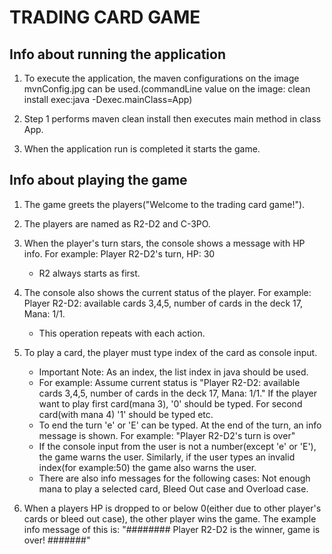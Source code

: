 # TRADING CARD GAME


## Info about running the application

1) To execute the application, the maven configurations on the image mvnConfig.jpg can be used.(commandLine value on the image: clean install exec:java -Dexec.mainClass=App)

2) Step 1 performs maven clean install then executes main method in class App.

3) When the application run is completed it starts the game.



## Info about playing the game

1) The game greets the players("Welcome to the trading card game!").

2) The players are named as R2-D2 and C-3PO.

3) When the player's turn stars, the console shows a message with HP info. For example: Player R2-D2's turn, HP: 30
    * R2 always starts as first.

4) The console also shows the current status of the player. For example: Player R2-D2: available cards 3,4,5, number of cards in the deck 17, Mana: 1/1.
    * This operation repeats with each action.

5) To play a card, the player must type index of the card as console input.
    * Important Note: As an index, the list index in java should be used.
    * For example: Assume current status is "Player R2-D2: available cards 3,4,5, number of cards in the deck 17, Mana: 1/1."
        If the player want to play first card(mana 3),  '0' should be typed. For second card(with mana 4) '1' should be typed etc.
    * To end the turn 'e' or 'E' can be typed. At the end of the turn, an info message is shown. For example: "Player R2-D2's turn is over"
    * If the console input from the user is not a number(except 'e' or 'E'), the game warns the user. Similarly, if the user types an invalid index(for example:50) the game also warns the user.
    * There are also info messages for the following cases: Not enough mana to play a selected card, Bleed Out case and Overload case.

6) When a players HP is dropped to or below 0(either due to other player's cards or bleed out case), the other player wins the game. The example info message of this is: "######## Player R2-D2 is the winner, game is over! #######"
